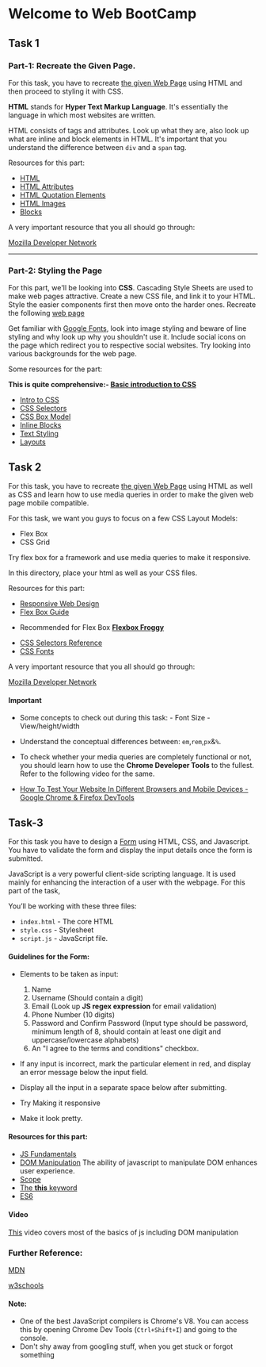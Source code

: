 # Welcome to Web BootCamp

## Task 1
### Part-1: Recreate the Given Page.

For this task, you have to recreate [the given Web Page](https://github.com/swadhinroutray/winter-web-resources/blob/master/Task1/HTML.jpg) using HTML and then proceed to styling it with CSS. 

**HTML** stands for **Hyper Text Markup Language**. It's essentially the language in which most websites are written. 

HTML consists of tags and attributes. Look up what they are, also look up what are inline and block elements in HTML. It's important that you understand the difference between `div` and a `span` tag. 

Resources for this part:

* [HTML](https://www.w3schools.com/html/)
* [HTML Attributes](https://www.w3schools.com/html/html_attributes.asp)
* [HTML Quotation Elements](https://www.w3schools.com/html/html_quotation_elements.asp)
* [HTML Images](https://www.w3schools.com/html/html_images.asp)
* [Blocks](https://www.w3schools.com/html/html_blocks.asp)

A very important resource that you all should go through: 

[Mozilla Developer Network](https://developer.mozilla.org/en-US/)



***


### Part-2: Styling the Page

For this part, we'll be looking into **CSS**. Cascading Style Sheets are used to make web pages attractive. Create a new CSS file, and link it to your HTML. Style the easier components first then move onto the harder ones. Recreate the following [web page](https://github.com/swadhinroutray/winter-web-resources/blob/master/Task1/HTMLwithCSS.jpg)

Get familiar with [Google Fonts](https://fonts.google.com/), look into image styling and beware of line styling and why look up why you shouldn't use it. Include social icons on the page which redirect you to respective social websites. Try looking into various backgrounds for the web page.


Some resources for the part: 

**This is quite comprehensive:- [Basic introduction to CSS](https://medium.com/the-andela-way/basic-introduction-to-css-81f6041b92d0)**

 * [Intro to CSS](https://www.w3schools.com/css/css_intro.asp)
 * [CSS Selectors](https://www.w3schools.com/css/css_selectors.asp)
 * [CSS Box Model](https://www.w3schools.com/css/css_boxmodel.asp)
 * [Inline Blocks](https://www.w3schools.com/css/css_inline-block.asp)
 * [Text Styling](https://developer.mozilla.org/en-US/docs/Learn/CSS/Styling_text)
 * [Layouts](https://developer.mozilla.org/en-US/docs/Learn/CSS/CSS_layout)


## Task 2

For this task, you have to recreate [the given Web Page](https://github.com/swadhinroutray/winter-web-resources/tree/master/Task2) using HTML as well as CSS and learn how to use media queries in order to make the given web page mobile compatible.

For this task, we want you guys to focus on a few CSS Layout Models:
* Flex Box
* CSS Grid

Try flex box for a framework and use media queries to make it responsive.
             
In this directory, place your html as well as your CSS files.

Resources for this part:

* [Responsive Web Design](https://www.w3schools.com/html/html_responsive.asp)
* [Flex Box Guide](https://css-tricks.com/snippets/css/a-guide-to-flexbox/)

- Recommended for Flex Box **[Flexbox Froggy](https://flexboxfroggy.com)**

* [CSS Selectors Reference](https://www.w3schools.com/cssref/css_selectors.asp)
* [CSS Fonts](https://www.w3schools.com/css/css_font.asp)

A very important resource that you all should go through: 

[Mozilla Developer Network](https://developer.mozilla.org/en-US/)

#### Important

- Some concepts to check out during this task:
        - Font Size
        - View/height/width
- Understand the conceptual differences between: `em`,`rem`,`px`&`%`. 

- To check whether your media queries are completely functional or not, you should learn how to use the **Chrome Developer Tools** to the fullest. Refer to the following video for the same.

* [How To Test Your Website In Different Browsers and Mobile Devices - Google Chrome & Firefox DevTools](https://www.youtube.com/watch?v=vs2TYCMCuL8)


## Task-3

For this task you have to design a [Form](https://github.com/swadhinroutray/winter-web-resources/blob/master/Task3/FormExample.mp4) using HTML, CSS, and Javascript. You have to validate the form and display the input details once the form is submitted.

JavaScript is a very powerful client-side scripting language. It is used mainly for enhancing the interaction of a user with the webpage.
For this part of the task,

You’ll be working with these three files:
* ```index.html```  - The core HTML
* ```style.css``` - Stylesheet
* ```script.js``` - JavaScript file.

#### Guidelines for the Form:
* Elements to be taken as input:
  1. Name
  2. Username (Should contain a digit)
  3. Email (Look up **JS regex expression** for email validation)
  4. Phone Number (10 digits)
  5. Password and Confirm Password (Input type should be password, minimum length of 8, should contain at least one digit and uppercase/lowercase alphabets)
  6. An "I agree to the terms and conditions" checkbox.

* If any input is incorrect, mark the particular element in red, and display an error message below the input field.
* Display all the input in a separate space below after submitting.
* Try Making it responsive
* Make it look pretty.

#### Resources for this part:
* [JS Fundamentals](https://javascript.info/first-steps)
* [DOM Manipulation](https://www.theodinproject.com/courses/web-development-101/lessons/dom-manipulation) The ability of javascript to manipulate DOM enhances user experience.
* [Scope](https://www.w3schools.com/js/js_scope.asp)
* [The **this**  keyword](https://www.w3schools.com/js/js_this.asp)
* [ES6](https://www.w3schools.com/js/js_es6.asp)

#### Video

[This](https://www.youtube.com/watch?v=hdI2bqOjy3c) video covers most of the basics of js including DOM manipulation

### Further Reference:

[MDN](https://developer.mozilla.org/en-US/docs/Web/JavaScript)

[w3schools](
https://www.w3schools.com/js/default.asp)

#### Note:
* One of the best JavaScript compilers is Chrome's V8. You can access this by opening Chrome Dev Tools (```Ctrl+Shift+I```) and going to the console.
* Don't shy away from googling stuff, when you get stuck or forgot something

